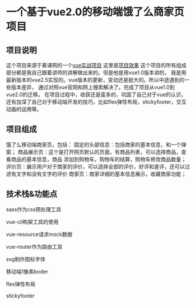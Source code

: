 # 一个基于vue2.0的移动端饿了么商家页项目

## 项目说明
这个项目来源于慕课网的一个[vue实战项目](http://coding.imooc.com/class/74.html)
这里是[项目效果]()
这个项目的所有组成部分都是我自己跟着讲师的讲解做出来的。但是他是用vue1.0版本讲的，
我是用最新版本的vue2.5实现的。vue版本的更新，变动还是挺大的。所以中途遇到的一些版本差异，  通过对照vue官网和网上搜索解决了。完成了项目从vue1.0到vue2.0的迁移。
在项目过程中，收获还是蛮多的，巩固了自己对于vue的认识，还有加深了自己对于移动端开发的技巧，比如flex弹性布局，stickyfooter，交互动画的运用等。
## 项目组成
饿了么移动端商家页，包括：
固定的头部信息：包括商家的基本信息，和一个弹窗；
商品展示页：这个是打开网页默认的页面，有商品列表，可以选择商品，查看商品的基本信息，商品  添加到购物车，购物车的结算，购物车修改商品数量；
评价页：展示用户对于商家的评价，可以选择全部的评价，好评和差评，还可以过滤有文字和没有文字的评价
商家页：商家详细的基本信息展示，收藏商家功能；
## 技术栈&功能点
sass作为css预处理工具

vue-cli构架工具的使用

vue-resource请求mock数据

vue-router作为路由工具

svg制作图标字体

移动端1像素boder

flex弹性布局

stickyfooter

